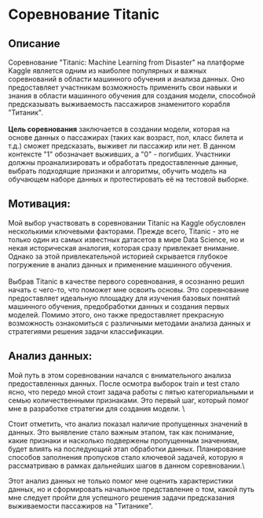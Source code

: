# Соревнование Titanic

## Описание
Соревнование "Titanic: Machine Learning from Disaster" на платформе Kaggle является одним из наиболее популярных и важных соревнований в области машинного обучения и анализа данных. Оно предоставляет участникам возможность применить свои навыки и знания в области машинного обучения для создания модели, способной предсказывать выживаемость пассажиров знаменитого корабля "Титаник".<br><br>
**Цель соревнования** заключается в создании модели, которая на основе данных о пассажирах (таких как возраст, пол, класс билета и т.д.) сможет предсказать, выживет ли пассажир или нет. В данном контексте "1" обозначает выживших, а "0" - погибших. Участники должны проанализировать и обработать предоставленные данные, выбрать подходящие признаки и алгоритмы, обучить модель на обучающем наборе данных и протестировать её на тестовой выборке.

## Мотивация:
Мой выбор участвовать в соревновании Titanic на Kaggle обусловлен несколькими ключевыми факторами. Прежде всего, Titanic - это не только один из самых известных датасетов в мире Data Science, но и некая историческая аналогия, которая сразу привлекает внимание. Однако за этой привлекательной историей скрывается глубокое погружение в анализ данных и применение машинного обучения.<br><br>
Выбрав Titanic в качестве первого соревнования, я осознанно решил начать с чего-то, что поможет мне освоить основы. Это соревнование предоставляет идеальную площадку для изучения базовых понятий машинного обучения, предобработки данных и создания первых моделей. Помимо этого, оно также предоставляет прекрасную возможность ознакомиться с различными методами анализа данных и стратегиями решения задачи классификации.

## Анализ данных:
Мой путь в этом соревновании начался с внимательного анализа предоставленных данных. После осмотра выборок train и test стало ясно, что передо мной стоит задача работы с пятью категориальными и семью количественными признаками. Это первый шаг, который помог мне в разработке стратегии для создания модели. \

Стоит отметить, что анализ показал наличие пропущенных значений в данных. Это выявление стало важным этапом, так как понимание, какие признаки и насколько подвержены пропущенным значениям, будет влиять на последующий этап обработки данных. Планирование способов заполнения пропусков стало ключевой задачей, которую я рассматриваю в рамках дальнейших шагов в данном соревновании.\

Этот анализ данных не только помог мне оценить характеристики данных, но и сформировать начальное представление о том, какой путь мне следует пройти для успешного решения задачи предсказания выживаемости пассажиров на "Титанике".

